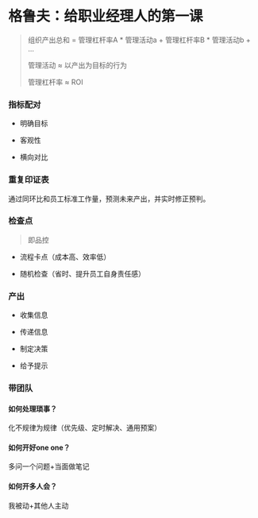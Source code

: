 # 格鲁夫：给职业经理人的第一课

> 组织产出总和 = 管理杠杆率A * 管理活动a + 管理杠杆率B * 管理活动b + ...
> 
> 
> 
> 管理活动 ≈ 以产出为目标的行为
> 
> 管理杠杆率 ≈ ROI
> 
> 



### 指标配对

- 明确目标

- 客观性

- 横向对比





### 重复印证表

通过同环比和员工标准工作量，预测未来产出，并实时修正预判。



### 检查点

> 即品控

- 流程卡点（成本高、效率低）

- 随机检查（省时、提升员工自身责任感）



### 产出

- 收集信息

- 传递信息

- 制定决策

- 给予提示



### 带团队

#### 如何处理琐事？

化不规律为规律（优先级、定时解决、通用预案）



#### 如何开好one one？

多问一个问题+当面做笔记



#### 如何开多人会？

我被动+其他人主动
